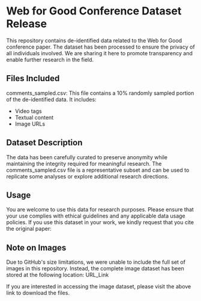 # Web for Good Conference Dataset Release

This repository contains de-identified data related to the Web for Good conference paper. The dataset has been processed to ensure the privacy of all individuals involved. We are sharing it here to promote transparency and enable further research in the field.

## Files Included

comments_sampled.csv: This file contains a 10% randomly sampled portion of the de-identified data. It includes:

- Video tags
- Textual content
- Image URLs

## Dataset Description

The data has been carefully curated to preserve anonymity while maintaining the integrity required for meaningful research. The comments_sampled.csv file is a representative subset and can be used to replicate some analyses or explore additional research directions.

## Usage

You are welcome to use this data for research purposes. Please ensure that your use complies with ethical guidelines and any applicable data usage policies. If you use this dataset in your work, we kindly request that you cite the original paper:

## Note on Images

Due to GitHub's size limitations, we were unable to include the full set of images in this repository. Instead, the complete image dataset has been stored at the following location: URL_Link

If you are interested in accessing the image dataset, please visit the above link to download the files.
